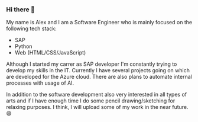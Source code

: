 ### Hi there 👋
My name is Alex and I am a Software Engineer who is mainly focused on the following tech stack:

- SAP
- Python
- Web (HTML/CSS/JavaScript)

Although I started my carrer as SAP developer I'm constantly trying to develop my skills in the IT. Currently I have several projects going on which are developed for the Azure cloud. There are also plans to automate internal processes with usage of AI.  

In addition to the software development also very interested in all types of arts and if I have enough time I do some pencil drawing/sketching for relaxing purposes.
I think, I will upload some of my work in the near future. 😄


<!--
**alex-bork/alex-bork** is a ✨ _special_ ✨ repository because its `README.md` (this file) appears on your GitHub profile.

Here are some ideas to get you started:

- 🔭 I’m currently working on ...
- 🌱 I’m currently learning ...
- 👯 I’m looking to collaborate on ...
- 🤔 I’m looking for help with ...
- 💬 Ask me about ...
- 📫 How to reach me: ...
- 😄 Pronouns: ...
- ⚡ Fun fact: ...
-->
